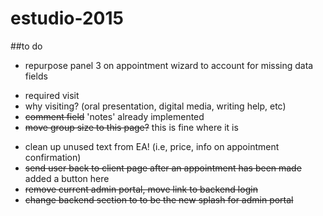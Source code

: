 # estudio-2015
##to do
+  repurpose panel 3 on appointment wizard to account for missing data fields
  * required visit
  * why visiting? (oral presentation, digital media, writing help, etc)
  * ~~comment field~~ 'notes' already implemented
  * ~~move group size to this page?~~ this is fine where it is
+  clean up unused text from EA! (i.e, price, info on appointment confirmation)
+  ~~send user back to client page after an appointment has been made~~ added a button here
+  ~~remove current admin portal, move link to backend login~~
+  ~~change backend section to to be the new splash for admin portal~~

